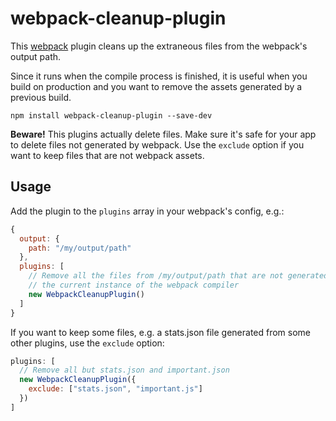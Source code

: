 # webpack-cleanup-plugin

This [webpack](http://webpack.github.io) plugin cleans up the extraneous files
from the webpack's output path.

Since it runs when the compile process is finished, it is useful when you build
on production and you want to remove the assets generated by a previous build.

```
npm install webpack-cleanup-plugin --save-dev
```

**Beware!** This plugins actually delete files. Make sure it's safe for your app
to delete files not generated by webpack. Use the `exclude` option if you want to
keep files that are not webpack assets.


## Usage

Add the plugin to the `plugins` array in your webpack's config, e.g.:

```js
{
  output: {
    path: "/my/output/path"
  },
  plugins: [
    // Remove all the files from /my/output/path that are not generated by the
    // the current instance of the webpack compiler
    new WebpackCleanupPlugin()
  ]
}
```

If you want to keep some files, e.g. a stats.json file generated from some other
plugins, use the `exclude` option:

```js
plugins: [
  // Remove all but stats.json and important.json
  new WebpackCleanupPlugin({
    exclude: ["stats.json", "important.js"]
  })
]
```

